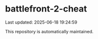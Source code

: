 # battlefront-2-cheat

Last updated: 2025-06-18 19:24:59

This repository is automatically maintained.
